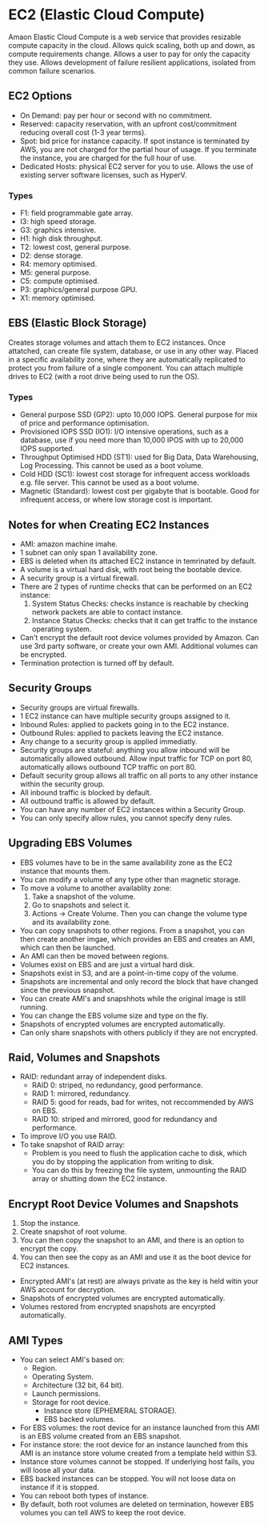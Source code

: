 # EC2 (Elastic Cloud Compute)
Amaon Elastic Cloud Compute is a web service that provides resizable compute capacity in the cloud. Allows quick scaling, both up and down, as compute requirements change. Allows a user to pay for only the capacity they use. Allows development of failure resilient applications, isolated from common failure scenarios. 
## EC2 Options
- On Demand: pay per hour or second with no commitment. 
- Reserved: capacity reservation, with an upfront cost/commitment reducing overall cost (1-3 year terms). 
- Spot: bid price for instance capacity. If spot instance is terminated by AWS, you are not charged for the partial hour of usage. If you terminate the instance, you are charged for the full hour of use.
- Dedicated Hosts: physical EC2 server for you to use. Allows the use of existing server software licenses, such as HyperV.
### Types 
- F1: field programmable gate array. 
- I3: high speed storage. 
- G3: graphics intensive. 
- H1: high disk throughput. 
- T2: lowest cost, general purpose.
- D2: dense storage. 
- R4: memory optimised. 
- M5: general purpose.
- C5: compute optimised. 
- P3: graphics/general purpose GPU.
- X1: memory optimised.
## EBS (Elastic Block Storage)
Creates storage volumes and attach them to EC2 instances. Once attatched, can create file system, database, or use in any other way. Placed in a specific availability zone, where they are automatically replicated to protect you from failure of a single component. You can attach multiple drives to EC2 (with a root drive being used to run the OS). 
### Types
- General purpose SSD (GP2): upto 10,000 IOPS. General purpose for mix of price and performance optimisation. 
- Provisioned IOPS SSD (IO1): I/O intensive operations, such as a database, use if you need more than 10,000 IPOS with up to 20,000 IOPS supported. 
- Throughput Optimised HDD (ST1): used for Big Data, Data Warehousing, Log Processing. This cannot be used as a boot volume. 
- Cold HDD (SC1): lowest cost storage for infrequent access workloads e.g. file server. This cannot be used as a boot volume.
- Magnetic (Standard): lowest cost per gigabyte that is bootable. Good for infrequent access, or where low storage cost is important. 
## Notes for when Creating EC2 Instances
- AMI: amazon machine imahe. 
- 1 subnet can only span 1 availability zone. 
- EBS is deleted when its attached EC2 instance in temrinated by default. 
- A volume is a virtual hard disk, with root being the bootable device.
- A security group is a virtual firewall.
- There are 2 types of runtime checks that can be performed on an EC2 instance: 
    1. System Status Checks: checks instance is reachable by checking network packets are able to contact instance. 
    2. Instance Status Checks: checks that it can get traffic to the instance operating system. 
- Can't encrypt the default root device volumes provided by Amazon. Can use 3rd party software, or create your own AMI. Additional volumes can be encrypted.
- Termination protection is turned off by default. 
## Security Groups
- Security groups are virtual firewalls.
- 1 EC2 instance can have multiple security groups assigned to it.
- Inbound Rules: applied to packets going in to the EC2 instance.
- Outbound Rules: applied to packets leaving the EC2 instance.
- Any change to a security group is applied immediatly.
- Security groups are stateful: anything you allow inbound will be automatically allowed outbound. Allow input traffic for TCP on port 80, automatically allows outbound TCP traffic on port 80. 
- Default security group allows all traffic on all ports to any other instance within the security group. 
- All inbound traffic is blocked by default.
- All outbound traffic is allowed by default. 
- You can have any number of EC2 instances within a Security Group. 
- You can only specify allow rules, you cannot specify deny rules.
## Upgrading EBS Volumes 
- EBS volumes have to be in the same availability zone as the EC2 instance that mounts them. 
- You can modify a volume of any type other than magnetic storage. 
- To move a volume to another availablity zone: 
    1. Take a snapshot of the volume.
    2. Go to snapshots and select it. 
    3. Actions -> Create Volume. Then you can change the volume type and its availability zone. 
- You can copy snapshots to other regions. From a snapshot, you can then create another imgae, which provides an EBS and creates an AMI, which can then be launched. 
- An AMI can then be moved between regions. 
- Volumes exist on EBS and are just a virtual hard disk. 
- Snapshots exist in S3, and are a point-in-time copy of the volume. 
- Snapshots are incremental and only record the block that have changed since the previous snapshot. 
- You can create AMI's and snapshhots while the original image is still running.
- You can change the EBS volume size and type on the fly. 
- Snapshots of encrypted volumes are encrypted automatically. 
- Can only share snapshots with others publicly if they are not encrypted. 
## Raid, Volumes and Snapshots
- RAID: redundant array of independent disks. 
    - RAID 0: striped, no redundancy, good performance. 
    - RAID 1: mirrored, redundancy. 
    - RAID 5: good for reads, bad for writes, not reccommended by AWS on EBS. 
    - RAID 10: striped and mirrored, good for redundancy and performance. 
- To improve I/O you use RAID. 
- To take snapshot of RAID array:
    - Problem is you need to flush the application cache to disk, which you do by stopping the application from writing to disk. 
    - You can do this by freezing the file system, unmounting the RAID array or shutting down the EC2 instance. 
## Encrypt Root Device Volumes and Snapshots
1. Stop the instance.
2. Create snapshot of root volume. 
3. You can then copy the snapshot to an AMI, and there is an option to encrypt the copy. 
4. You can then see the copy as an AMI and use it as the boot device for EC2 instances.
- Encrypted AMI's (at rest) are always private as the key is held witin your AWS account for decryption.
- Snapshots of encrypted volumes are encrypted automatically. 
- Volumes restored from encrypted snapshots are encyrpted automatically. 
## AMI Types
- You can select AMI's based on: 
    - Region.
    - Operating System. 
    - Architecture (32 bit, 64 bit).
    - Launch permissions. 
    - Storage for root device. 
        - Instance store (EPHEMERAL STORAGE). 
        - EBS backed volumes. 
- For EBS volumes: the root device for an instance launched from this AMI is an EBS volume created from an EBS snapshot. 
- For instance store: the root device for an instance launched from this AMI is an instance store volume created from a template held within S3. 
- Instance store volumes cannot be stopped. If underlying host fails, you will loose all your data. 
- EBS backed instances can be stopped. You will not loose data on instance if it is stopped. 
- You can reboot both types of instance. 
- By default, both root volumes are deleted on termination, however EBS volumes you can tell AWS to keep the root device. 